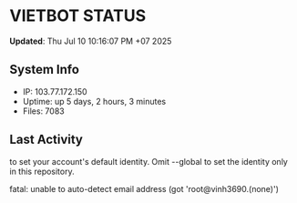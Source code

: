 # VIETBOT STATUS
**Updated**: Thu Jul 10 10:16:07 PM +07 2025

## System Info
- IP: 103.77.172.150
- Uptime: up 5 days, 2 hours, 3 minutes
- Files: 7083

## Last Activity

to set your account's default identity.
Omit --global to set the identity only in this repository.

fatal: unable to auto-detect email address (got 'root@vinh3690.(none)')
